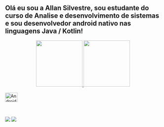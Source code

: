 ## Olá eu sou a Allan Silvestre, sou estudante do curso de Analise e desenvolvimento de sistemas e sou desenvolvedor android nativo nas linguagens Java / Kotlin!
<div align="center">
  <a href="https://github.com/allan-silvestre">
  <img height="150em" src="https://github-readme-stats.vercel.app/api?username=allan-silvestre&show_icons=true&theme=dark&include_all_commits=true&count_private=true"/>
  <img height="150em" src="https://github-readme-stats.vercel.app/api/top-langs/?username=allan-silvestre&layout=compact&langs_count=7&theme=dark"/>
</div>
  
<div style="display: inline_block"><br>
  <img  alt="Android Dev Java / Kotlin" height="30" width="40" src="https://icongr.am/devicon/android-original.svg">
</div>
<br><br>
<div> 
 
  <a href="https://www.instagram.com/allansilvestre_/" target="_blank"><img src="https://img.shields.io/badge/-Instagram-%23E4405F?style=for-the-badge&logo=instagram&logoColor=white" target="_blank"></a>
  <a href="https://www.linkedin.com/in/allanggs/" target="_blank"><img src="https://img.shields.io/badge/-LinkedIn-%230077B5?style=for-the-badge&logo=linkedin&logoColor=white" target="_blank"></a>
 
</div>
